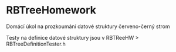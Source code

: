 # RBTreeHomework
Domácí úkol na prozkoumání datové struktury červeno-černý strom

Testy na definice datové struktury jsou v RBTReeHW > RBTreeDefinitionTester.h
